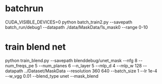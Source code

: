 # batchrun

CUDA_VISIBLE_DEVICES=0 python batch_train2.py --savepath batch_run/debug1 --datapath ./data/MaskData/1s_mask0 --range 0-10


# train blend net
python train_blend.py --savepath blenddebug/unet_mask --nfg 8 --num_freqs_pe 5 --num_planes 6 --n_layer 5 --mlp_d 4 --mlp_w 128 --datapath ../Dataset/MaskData --resolution 360 640 --batch_size 1 --lr 1e-4 --w_vgg 0.01 --blend_type unet --mask_blend